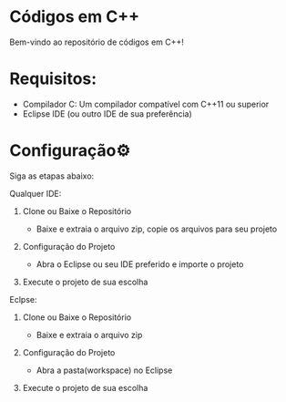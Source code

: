 # Códigos em C++

Bem-vindo ao repositório de códigos em C++! 

# Requisitos:
- Compilador C: Um compilador compatível com C++11 ou superior
- Eclipse IDE (ou outro IDE de sua preferência)

# Configuração⚙️

Siga as etapas abaixo:

Qualquer IDE:
1. Clone ou Baixe o Repositório
    - Baixe e extraia o arquivo zip, copie os arquivos para seu projeto
      
2. Configuração do Projeto
    - Abra o Eclipse ou seu IDE preferido e importe o projeto

3. Execute o projeto de sua escolha

Eclpse:
1. Clone ou Baixe o Repositório
    - Baixe e extraia o arquivo zip
      
2. Configuração do Projeto
    - Abra a pasta(workspace) no Eclipse 

3. Execute o projeto de sua escolha
